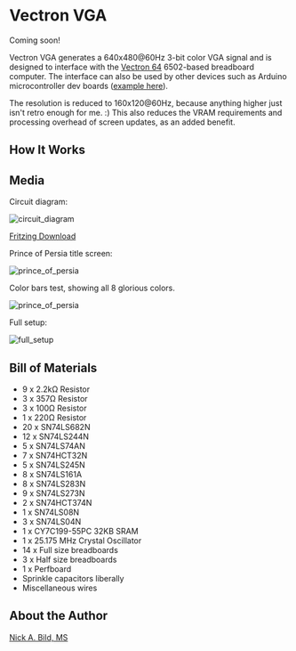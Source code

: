 # Vectron VGA

Coming soon!

Vectron VGA generates a 640x480@60Hz 3-bit color VGA signal and is designed to interface with the [Vectron 64](https://github.com/nickbild/vectron_64) 6502-based breadboard computer.  The interface can also be used by other devices such as Arduino microcontroller dev boards ([example here](https://github.com/nickbild/vectron_vga/tree/master/sram_vectron_simulator)).

The resolution is reduced to 160x120@60Hz, because anything higher just isn't retro enough for me.  :)  This also reduces the VRAM requirements and processing overhead of screen updates, as an added benefit.

## How It Works

## Media

Circuit diagram:

![circuit_diagram](https://raw.githubusercontent.com/nickbild/vectron_vga/master/diagrams/circuit_diagram_bb_sm.jpg)

[Fritzing Download](https://github.com/nickbild/vectron_vga/raw/master/diagrams/circuit_diagram.fzz)

Prince of Persia title screen:

![prince_of_persia](https://raw.githubusercontent.com/nickbild/vectron_vga/master/media/prince_of_persia_sm.jpg)

Color bars test, showing all 8 glorious colors.

![prince_of_persia](https://raw.githubusercontent.com/nickbild/vectron_vga/master/media/color_bars_sm.jpg)

Full setup:

![full_setup](https://raw.githubusercontent.com/nickbild/vectron_vga/master/media/full_setup_sm.jpg)

## Bill of Materials

- 9 x 2.2kΩ Resistor
- 3 x 357Ω Resistor
- 3 x 100Ω Resistor
- 1 x 220Ω Resistor
- 20 x SN74LS682N
- 12 x SN74LS244N
- 5 x SN74LS74AN
- 7 x SN74HCT32N
- 5 x SN74LS245N
- 8 x SN74LS161A
- 8 x SN74LS283N
- 9 x SN74LS273N
- 2 x SN74HCT374N
- 1 x SN74LS08N
- 3 x SN74LS04N
- 1 x CY7C199-55PC 32KB SRAM
- 1 x 25.175 MHz Crystal Oscillator
- 14 x Full size breadboards
- 3 x Half size breadboards
- 1 x Perfboard
- Sprinkle capacitors liberally
- Miscellaneous wires

## About the Author

[Nick A. Bild, MS](https://nickbild79.firebaseapp.com/#!/)
